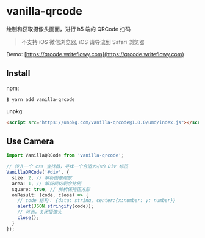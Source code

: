 # vanilla-qrcode

绘制和获取摄像头画面，进行 h5 端的 QRCode 扫码

> 不支持 iOS 微信浏览器, iOS 请导流到 Safari 浏览器

Demo: [https://qrcode.writeflowy.com](https://qrcode.writeflowy.com)

## Install

npm:

```sh
$ yarn add vanilla-qrcode
```

unpkg:

```html
<script src="https://unpkg.com/vanilla-qrcode@1.0.0/umd/index.js"></script>
```

## Use Camera

```ts
import VanillaQRCode from 'vanilla-qrcode';

// 传入一个 css 查找器，寻找一个合适大小的 Div 标签
VanillaQRCode('#div', {
  size: 2, // 解析图像缩放
  area: 1, // 解析裁切剩余比例
  square: true, // 解析保持正方形
  onResult: (code, close) => {
    // code 结构： {data: string, center:{x:number: y: number}}
    alert(JSON.stringify(code));
    // 可选，关闭摄像头
    close();
  }
});

```
